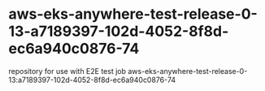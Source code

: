 # aws-eks-anywhere-test-release-0-13-a7189397-102d-4052-8f8d-ec6a940c0876-74
repository for use with E2E test job aws-eks-anywhere-test-release-0-13:a7189397-102d-4052-8f8d-ec6a940c0876-74

